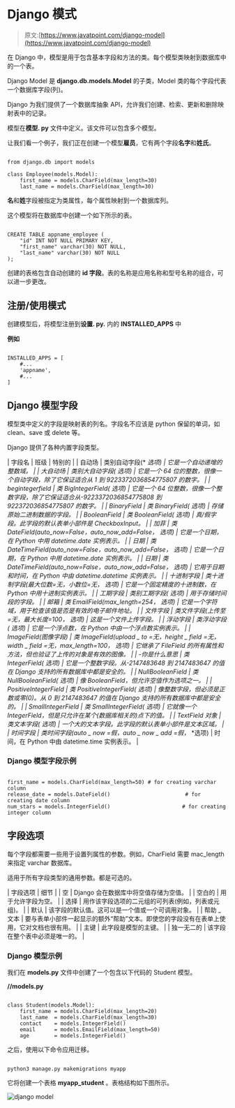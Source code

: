 # Django 模式

> 原文:[https://www.javatpoint.com/django-model](https://www.javatpoint.com/django-model)

在 Django 中，模型是用于包含基本字段和方法的类。每个模型类映射到数据库中的一个表。

Django Model 是 **django.db.models.Model** 的子类，Model 类的每个字段代表一个数据库字段(列)。

Django 为我们提供了一个数据库抽象 API，允许我们创建、检索、更新和删除映射表中的记录。

模型在**模型. py** 文件中定义。该文件可以包含多个模型。

让我们看一个例子，我们正在创建一个模型**雇员**，它有两个字段**名字**和**姓氏**。

```

from django.db import models

class Employee(models.Model):
    first_name = models.CharField(max_length=30)
    last_name = models.CharField(max_length=30)

```

**名**和**姓**字段被指定为类属性，每个属性映射到一个数据库列。

这个模型将在数据库中创建一个如下所示的表。

```

CREATE TABLE appname_employee (
    "id" INT NOT NULL PRIMARY KEY,
    "first_name" varchar(30) NOT NULL,
    "last_name" varchar(30) NOT NULL
);

```

创建的表格包含自动创建的 **id 字段**。表的名称是应用名称和型号名称的组合，可以进一步更改。

## 注册/使用模式

创建模型后，将模型注册到**设置. py.** 内的 **INSTALLED_APPS** 中

**例如**

```

INSTALLED_APPS = [
    #...
    'appname',
    #...
]

```

## Django 模型字段

模型类中定义的字段是映射表的列名。字段名不应该是 python 保留的单词，如 clean、save 或 delete 等。

Django 提供了各种内置字段类型。

| 字段名 | 班级 | 特别的 |
| 自动场 | 类别自动字段(* *选项) | 它是一个自动递增的整数域。 |
| 大自动场 | 类别大自动字段(* *选项) | 它是一个 64 位的整数，很像一个自动字段，除了它保证适合从 1 到 9223372036854775807 的数字。 |
| begintegerfield | 类 BigIntegerField(* *选项) | 它是一个 64 位整数，很像一个整数字段，除了它保证适合从-9223372036854775808 到 922372036854775807 的数字。 |
| BinaryField | 类 BinaryField(* *选项) | 存储原始二进制数据的字段。 |
| BooleanField | 类 BooleanField(* *选项) | 真/假字段。此字段的默认表单小部件是 CheckboxInput。 |
| 加菲 | 类 DateField(auto_now=False，auto_now_add=False，* *选项) | 它是一个日期，在 Python 中用 datetime.date 实例表示。 |
| 日期 | 类 DateTimeField(auto_now=False，auto_now_add=False，* *选项) | 它是一个日期，在 Python 中用 datetime.date 实例表示。 |
| 日期 | 类 DateTimeField(auto_now=False，auto_now_add=False，* *选项) | 它用于日期和时间，在 Python 中由 datetime.datetime 实例表示。 |
| 十进制字段 | 类十进制字段(最大位数=无，小数位=无，* *选项) | 它是一个固定精度的十进制数，在 Python 中用十进制实例表示。 |
| 工期字段 | 类别工期字段(* *选项) | 用于存储时间段的字段。 |
| 邮箱 | 类 EmailField(max_length=254，* *选项) | 它是一个字符域，用于检查该值是否是有效的电子邮件地址。 |
| 文件字段 | 类文件字段(上传至=无，最大长度=100，* *选项) | 这是一个文件上传字段。 |
| 浮动字段 | 类浮动字段(* *选项) | 它是一个浮点数，在 Python 中由一个浮点数实例表示。 |
| ImageField(图像字段) | 类 ImageField(upload _ to =无，height _ field =无，width _ field =无，max_length=100，* *选项) | 它继承了 FileField 的所有属性和方法，但也验证了上传的对象是有效的图像。 |
| -你是什么意思 | 类 IntegerField(* *选项) | 它是一个整数字段。从-2147483648 到 2147483647 的值在 Django 支持的所有数据库中都是安全的。 |
| NullBooleanField | 类 NullBooleanField(* *选项) | 像 BooleanField，但允许空值作为选项之一。 |
| PositiveIntegerField | 类 PositiveIntegerField(* *选项) | 像整数字段，但必须是正数或零(0)。从 0 到 2147483647 的值在 Django 支持的所有数据库中都是安全的。 |
| SmallIntegerField | 类 SmallIntegerField(* *选项) | 它就像一个 IntegerField，但是只允许在某个(数据库相关的)点下的值。 |
| TextField 对象 | 类文本字段(* *选项) | 一个大的文本字段。此字段的默认表单小部件是文本区域。 |
| 时间字段 | 类时间字段(auto _ now =假，auto _ now _ add =假，* *选项) | 时间，在 Python 中由 datetime.time 实例表示。 |

### Django 模型字段示例

```

first_name = models.CharField(max_length=50) # for creating varchar column
release_date = models.DateField()                        # for creating date column
num_stars = models.IntegerField()                       # for creating integer column

```

## 字段选项

每个字段都需要一些用于设置列属性的参数。例如，CharField 需要 mac_length 来指定 varchar 数据库。

适用于所有字段类型的通用参数。都是可选的。

| 字段选项 | 细节 |
| 空 | Django 会在数据库中将空值存储为空值。 |
| 空白的 | 用于允许字段为空。 |
| 选择 | 用作该字段选项的二元组的可列表(例如，列表或元组)。 |
| 默认 | 该字段的默认值。这可以是一个值或一个可调用对象。 |
| 帮助 _ 文本 | 要与表单小部件一起显示的额外“帮助”文本。即使您的字段没有在表单上使用，它对文档也很有用。 |
| 主键 | 此字段是模型的主键。 |
| 独一无二的 | 该字段在整个表中必须是唯一的。 |

### Django 模型示例

我们在 **models.py** 文件中创建了一个包含以下代码的 Student 模型。

**//models.py**

```

class Student(models.Model):
    first_name = models.CharField(max_length=20)
    last_name  = models.CharField(max_length=30)
    contact    = models.IntegerField()
    email      = models.EmailField(max_length=50)
    age        = models.IntegerField()

```

之后，使用以下命令应用迁移。

```

python3 manage.py makemigrations myapp

```

它将创建一个表格 **myapp_student** 。表格结构如下图所示。

![django model](../Images/007afe3167711bc91890c1bfa98956a1.png)